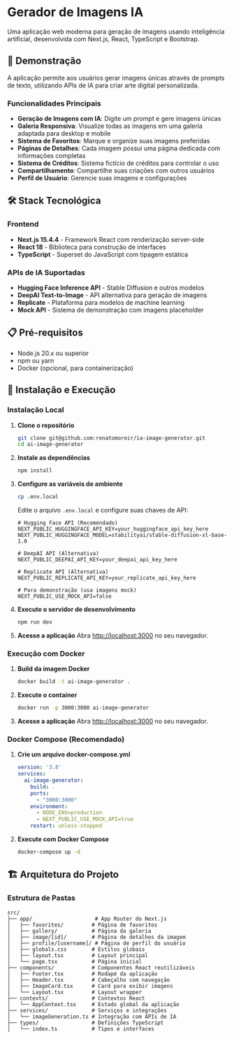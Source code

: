 # Gerador de Imagens IA

Uma aplicação web moderna para geração de imagens usando inteligência artificial, desenvolvida com Next.js, React, TypeScript e Bootstrap.

## 🚀 Demonstração

A aplicação permite aos usuários gerar imagens únicas através de prompts de texto, utilizando APIs de IA para criar arte digital personalizada.

### Funcionalidades Principais

- **Geração de Imagens com IA**: Digite um prompt e gere imagens únicas
- **Galeria Responsiva**: Visualize todas as imagens em uma galeria adaptada para desktop e mobile
- **Sistema de Favoritos**: Marque e organize suas imagens preferidas
- **Páginas de Detalhes**: Cada imagem possui uma página dedicada com informações completas
- **Sistema de Créditos**: Sistema fictício de créditos para controlar o uso
- **Compartilhamento**: Compartilhe suas criações com outros usuários
- **Perfil de Usuário**: Gerencie suas imagens e configurações

## 🛠️ Stack Tecnológica

### Frontend
- **Next.js 15.4.4** - Framework React com renderização server-side
- **React 18** - Biblioteca para construção de interfaces
- **TypeScript** - Superset do JavaScript com tipagem estática

### APIs de IA Suportadas
- **Hugging Face Inference API** - Stable Diffusion e outros modelos
- **DeepAI Text-to-Image** - API alternativa para geração de imagens
- **Replicate** - Plataforma para modelos de machine learning
- **Mock API** - Sistema de demonstração com imagens placeholder

## 📋 Pré-requisitos

- Node.js 20.x ou superior
- npm ou yarn
- Docker (opcional, para containerização)

## 🔧 Instalação e Execução

### Instalação Local

1. **Clone o repositório**
   ```bash
   git clone git@github.com:renatomoreir/ia-image-generator.git
   cd ai-image-generator
   ```

2. **Instale as dependências**
   ```bash
   npm install
   ```

3. **Configure as variáveis de ambiente**
   ```bash
   cp .env.local
   ```
   
   Edite o arquivo `.env.local` e configure suas chaves de API:
   ```env
   # Hugging Face API (Recomendado)
   NEXT_PUBLIC_HUGGINGFACE_API_KEY=your_huggingface_api_key_here
   NEXT_PUBLIC_HUGGINGFACE_MODEL=stabilityai/stable-diffusion-xl-base-1.0
   
   # DeepAI API (Alternativa)
   NEXT_PUBLIC_DEEPAI_API_KEY=your_deepai_api_key_here
   
   # Replicate API (Alternativa)
   NEXT_PUBLIC_REPLICATE_API_KEY=your_replicate_api_key_here
   
   # Para demonstração (usa imagens mock)
   NEXT_PUBLIC_USE_MOCK_API=false
   ```

4. **Execute o servidor de desenvolvimento**
   ```bash
   npm run dev
   ```

5. **Acesse a aplicação**
   Abra [http://localhost:3000](http://localhost:3000) no seu navegador.

### Execução com Docker

1. **Build da imagem Docker**
   ```bash
   docker build -t ai-image-generator .
   ```

2. **Execute o container**
   ```bash
   docker run -p 3000:3000 ai-image-generator
   ```

3. **Acesse a aplicação**
   Abra [http://localhost:3000](http://localhost:3000) no seu navegador.

### Docker Compose (Recomendado)

1. **Crie um arquivo docker-compose.yml**
   ```yaml
   version: '3.8'
   services:
     ai-image-generator:
       build: .
       ports:
         - "3000:3000"
       environment:
         - NODE_ENV=production
         - NEXT_PUBLIC_USE_MOCK_API=true
       restart: unless-stopped
   ```

2. **Execute com Docker Compose**
   ```bash
   docker-compose up -d
   ```

## 🏗️ Arquitetura do Projeto

### Estrutura de Pastas

```
src/
├── app/                    # App Router do Next.js
│   ├── favorites/         # Página de favoritos
│   ├── gallery/           # Página da galeria
│   ├── image/[id]/        # Página de detalhes da imagem
│   ├── profile/[username]/ # Página de perfil do usuário
│   ├── globals.css        # Estilos globais
│   ├── layout.tsx         # Layout principal
│   └── page.tsx           # Página inicial
├── components/            # Componentes React reutilizáveis
│   ├── Footer.tsx         # Rodapé da aplicação
│   ├── Header.tsx         # Cabeçalho com navegação
│   ├── ImageCard.tsx      # Card para exibir imagens
│   └── Layout.tsx         # Layout wrapper
├── contexts/              # Contextos React
│   └── AppContext.tsx     # Estado global da aplicação
├── services/              # Serviços e integrações
│   └── imageGeneration.ts # Integração com APIs de IA
├── types/                 # Definições TypeScript
│   └── index.ts           # Tipos e interfaces
```

